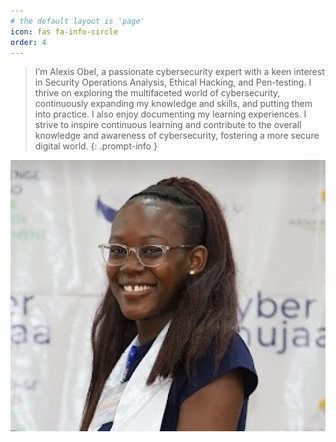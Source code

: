 ```yaml
---
# the default layout is 'page'
icon: fas fa-info-circle
order: 4
---
```


> I’m Alexis Obel, a passionate cybersecurity expert with a keen interest in Security Operations Analysis, Ethical Hacking, and Pen-testing. I thrive on exploring the multifaceted world of cybersecurity, continuously expanding my knowledge and skills, and putting them into practice. I also enjoy documenting my learning experiences. I strive to inspire continuous learning and contribute to the overall knowledge and awareness of cybersecurity, fostering a more secure digital world.
{: .prompt-info }

![Alt Text](/assets/img/CyberShujaa.JPG)

